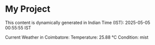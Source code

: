 # My Project

This content is dynamically generated in Indian Time (IST): 2025-05-05 00:55:55 IST


Current Weather in Coimbatore:
Temperature: 25.88 °C
Condition: mist
